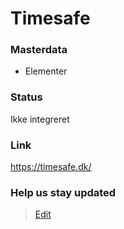 # Timesafe

### Masterdata

- Elementer

### Status

Ikke integreret

### Link

https://timesafe.dk/

### Help us stay updated

> [Edit](https://github.com/FMDatahub/Portal/blob/main/docs/Fagsystemer/Dalux/index.md)
